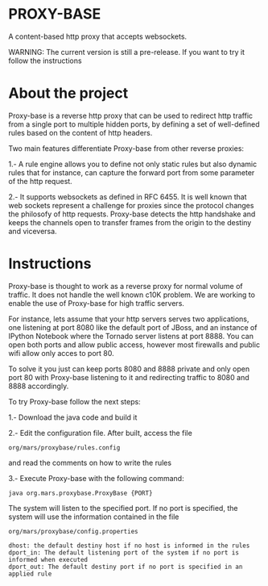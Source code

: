 PROXY-BASE
==========

A content-based http proxy that accepts websockets. 

WARNING: The current version is still a pre-release. If you want to try it follow the instructions

About the project
=================

Proxy-base is a reverse http proxy that can be used to redirect http traffic from a single port to multiple hidden ports, by defining a set of well-defined rules based on the content of http headers. 

Two main features differentiate Proxy-base from other reverse proxies:

1.- A rule engine allows you to define not only static rules but also dynamic rules that for instance, can capture the forward port from some parameter of the http request.


2.- It supports websockets as defined in RFC 6455. It is well known that web sockets represent a challenge for proxies since the protocol changes the philosofy of http requests. Proxy-base detects the http handshake and keeps the channels open to transfer frames from the origin to the destiny and viceversa.  

Instructions 
============

Proxy-base is thought to work as a reverse proxy for normal volume of traffic. It does not handle the well known c10K problem. We are working to enable the use of Proxy-base for high traffic servers.

For instance, lets assume that your http servers serves two applications, one listening at port 8080 like the default port of JBoss, and an instance of IPython Notebook where the Tornado server listens at port 8888. You can open both ports and allow public access, however most firewalls and public wifi allow only acces to port 80. 

To solve it you just can keep ports 8080 and 8888 private and only open port 80 with Proxy-base listening to it and redirecting traffic to 8080 and 8888 accordingly. 

To try Proxy-base follow the next steps:

1.- Download the java code and build it 


2.- Edit the configuration file. After built, access the file 
    
    org/mars/proxybase/rules.config
    
and read the comments on how to write the rules


3.- Execute Proxy-base with the following command:

    java org.mars.proxybase.ProxyBase {PORT}

The system will listen to the specified port. If no port is specified, the system will use the information contained in the file

    org/mars/proxybase/config.properties

    dhost: the default destiny host if no host is informed in the rules
    dport_in: The default listening port of the system if no port is informed when executed
    dport_out: The default destiny port if no port is specified in an applied rule


